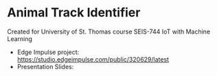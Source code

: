 # Animal Track Identifier

Created for University of St. Thomas course SEIS-744 IoT with Machine Learning

* Edge Impulse project: https://studio.edgeimpulse.com/public/320629/latest
* Presentation Slides:
